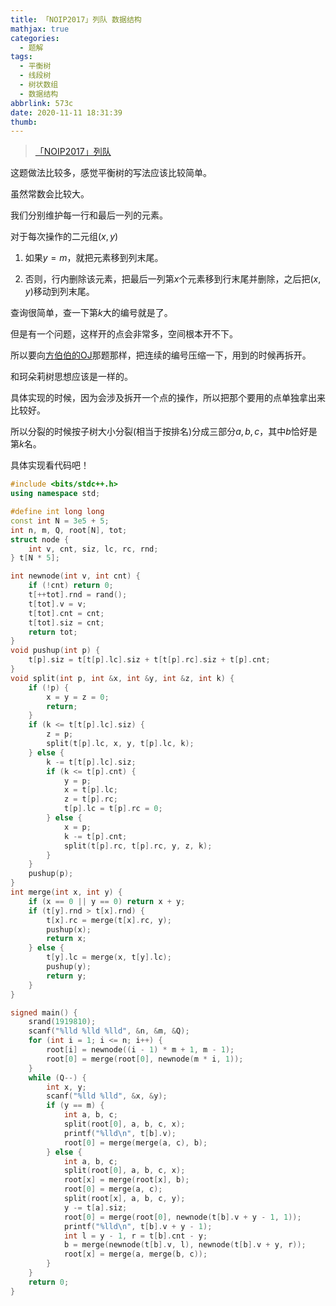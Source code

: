 ```yaml
---
title: 「NOIP2017」列队 数据结构
mathjax: true
categories:
  - 题解
tags:
  - 平衡树
  - 线段树
  - 树状数组
  - 数据结构
abbrlink: 573c
date: 2020-11-11 18:31:39
thumb:
---
```



> [「NOIP2017」列队](https://loj.ac/problem/2319)

这题做法比较多，感觉平衡树的写法应该比较简单。

虽然常数会比较大。

我们分别维护每一行和最后一列的元素。

对于每次操作的二元组$(x,y)$

1. 如果$y=m$，就把元素移到列末尾。

2. 否则，行内删除该元素，把最后一列第$x$个元素移到行末尾并删除，之后把$(x,y)$移动到列末尾。

查询很简单，查一下第$k$大的编号就是了。

但是有一个问题，这样开的点会非常多，空间根本开不下。

所以要向[方伯伯的OJ](https://loj.ac/problem/2212)那题那样，把连续的编号压缩一下，用到的时候再拆开。

和珂朵莉树思想应该是一样的。

具体实现的时候，因为会涉及拆开一个点的操作，所以把那个要用的点单独拿出来比较好。

所以分裂的时候按子树大小分裂(相当于按排名)分成三部分$a,b,c$，其中$b$恰好是第$k$名。

具体实现看代码吧！



```cpp
#include <bits/stdc++.h>
using namespace std;

#define int long long
const int N = 3e5 + 5;
int n, m, Q, root[N], tot;
struct node {
	int v, cnt, siz, lc, rc, rnd;
} t[N * 5];

int newnode(int v, int cnt) {
	if (!cnt) return 0;
    t[++tot].rnd = rand();
    t[tot].v = v;
    t[tot].cnt = cnt;
    t[tot].siz = cnt;
    return tot;
}
void pushup(int p) {
	t[p].siz = t[t[p].lc].siz + t[t[p].rc].siz + t[p].cnt;
}
void split(int p, int &x, int &y, int &z, int k) {
	if (!p) {
		x = y = z = 0;
		return;
	}
	if (k <= t[t[p].lc].siz) {
		z = p;
		split(t[p].lc, x, y, t[p].lc, k);
	} else {
		k -= t[t[p].lc].siz;
		if (k <= t[p].cnt) {
			y = p;
			x = t[p].lc;
			z = t[p].rc;
			t[p].lc = t[p].rc = 0;
		} else {
			x = p;
			k -= t[p].cnt;
			split(t[p].rc, t[p].rc, y, z, k);
		}
	}
	pushup(p);
}
int merge(int x, int y) {
    if (x == 0 || y == 0) return x + y;
    if (t[y].rnd > t[x].rnd) {
        t[x].rc = merge(t[x].rc, y);
        pushup(x);
        return x;
    } else {
    	t[y].lc = merge(x, t[y].lc);
    	pushup(y);
    	return y;
    }
}

signed main() {
	srand(1919810);
    scanf("%lld %lld %lld", &n, &m, &Q);
    for (int i = 1; i <= n; i++) {
    	root[i] = newnode((i - 1) * m + 1, m - 1);
    	root[0] = merge(root[0], newnode(m * i, 1));
    }
    while (Q--) {
    	int x, y;
    	scanf("%lld %lld", &x, &y);
    	if (y == m) {
            int a, b, c;
            split(root[0], a, b, c, x);
            printf("%lld\n", t[b].v);
            root[0] = merge(merge(a, c), b);
    	} else {
    		int a, b, c;
    		split(root[0], a, b, c, x);
    		root[x] = merge(root[x], b);
    		root[0] = merge(a, c);
    		split(root[x], a, b, c, y);
    		y -= t[a].siz;
    		root[0] = merge(root[0], newnode(t[b].v + y - 1, 1));
    		printf("%lld\n", t[b].v + y - 1);
            int l = y - 1, r = t[b].cnt - y;
            b = merge(newnode(t[b].v, l), newnode(t[b].v + y, r));
            root[x] = merge(a, merge(b, c));
    	}
    }
    return 0;
}
```







